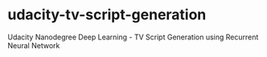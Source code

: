 # udacity-tv-script-generation
Udacity Nanodegree Deep Learning - TV Script Generation using Recurrent Neural Network 
